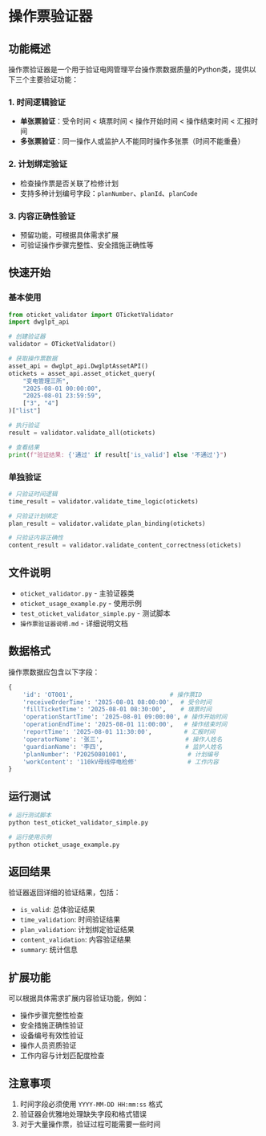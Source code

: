 # 操作票验证器

## 功能概述

操作票验证器是一个用于验证电网管理平台操作票数据质量的Python类，提供以下三个主要验证功能：

### 1. 时间逻辑验证
- **单张票验证**：受令时间 < 填票时间 < 操作开始时间 < 操作结束时间 < 汇报时间
- **多张票验证**：同一操作人或监护人不能同时操作多张票（时间不能重叠）

### 2. 计划绑定验证
- 检查操作票是否关联了检修计划
- 支持多种计划编号字段：`planNumber`、`planId`、`planCode`

### 3. 内容正确性验证
- 预留功能，可根据具体需求扩展
- 可验证操作步骤完整性、安全措施正确性等

## 快速开始

### 基本使用

```python
from oticket_validator import OTicketValidator
import dwglpt_api

# 创建验证器
validator = OTicketValidator()

# 获取操作票数据
asset_api = dwglpt_api.DwglptAssetAPI()
otickets = asset_api.asset_oticket_query(
    "变电管理三所",
    "2025-08-01 00:00:00",
    "2025-08-01 23:59:59",
    ["3", "4"]
)["list"]

# 执行验证
result = validator.validate_all(otickets)

# 查看结果
print(f"验证结果: {'通过' if result['is_valid'] else '不通过'}")
```

### 单独验证

```python
# 只验证时间逻辑
time_result = validator.validate_time_logic(otickets)

# 只验证计划绑定
plan_result = validator.validate_plan_binding(otickets)

# 只验证内容正确性
content_result = validator.validate_content_correctness(otickets)
```

## 文件说明

- `oticket_validator.py` - 主验证器类
- `oticket_usage_example.py` - 使用示例
- `test_oticket_validator_simple.py` - 测试脚本
- `操作票验证器说明.md` - 详细说明文档

## 数据格式

操作票数据应包含以下字段：

```python
{
    'id': 'OT001',                           # 操作票ID
    'receiveOrderTime': '2025-08-01 08:00:00',  # 受令时间
    'fillTicketTime': '2025-08-01 08:30:00',    # 填票时间
    'operationStartTime': '2025-08-01 09:00:00', # 操作开始时间
    'operationEndTime': '2025-08-01 11:00:00',   # 操作结束时间
    'reportTime': '2025-08-01 11:30:00',         # 汇报时间
    'operatorName': '张三',                       # 操作人姓名
    'guardianName': '李四',                       # 监护人姓名
    'planNumber': 'P20250801001',                 # 计划编号
    'workContent': '110kV母线停电检修'              # 工作内容
}
```

## 运行测试

```bash
# 运行测试脚本
python test_oticket_validator_simple.py

# 运行使用示例
python oticket_usage_example.py
```

## 返回结果

验证器返回详细的验证结果，包括：

- `is_valid`: 总体验证结果
- `time_validation`: 时间验证结果
- `plan_validation`: 计划绑定验证结果
- `content_validation`: 内容验证结果
- `summary`: 统计信息

## 扩展功能

可以根据具体需求扩展内容验证功能，例如：

- 操作步骤完整性检查
- 安全措施正确性验证
- 设备编号有效性验证
- 操作人员资质验证
- 工作内容与计划匹配度检查

## 注意事项

1. 时间字段必须使用 `YYYY-MM-DD HH:mm:ss` 格式
2. 验证器会优雅地处理缺失字段和格式错误
3. 对于大量操作票，验证过程可能需要一些时间 